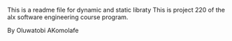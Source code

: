 This is a readme file for dynamic and static libraty
This is project 220 of the alx software engineering course program. 



By Oluwatobi AKomolafe
